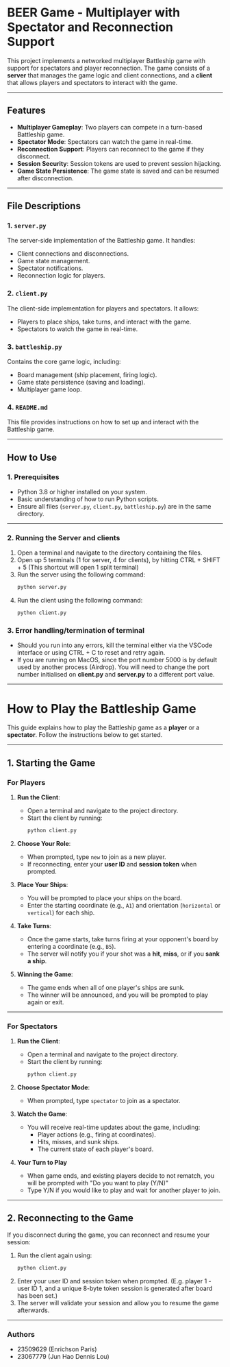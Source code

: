 # BEER Game - Multiplayer with Spectator and Reconnection Support

This project implements a networked multiplayer Battleship game with support for spectators and player reconnection. The game consists of a **server** that manages the game logic and client connections, and a **client** that allows players and spectators to interact with the game.

---

## **Features**
- **Multiplayer Gameplay**: Two players can compete in a turn-based Battleship game.
- **Spectator Mode**: Spectators can watch the game in real-time.
- **Reconnection Support**: Players can reconnect to the game if they disconnect.
- **Session Security**: Session tokens are used to prevent session hijacking.
- **Game State Persistence**: The game state is saved and can be resumed after disconnection.

---

## **File Descriptions**

### **1. `server.py`**
The server-side implementation of the Battleship game. It handles:
- Client connections and disconnections.
- Game state management.
- Spectator notifications.
- Reconnection logic for players.

### **2. `client.py`**
The client-side implementation for players and spectators. It allows:
- Players to place ships, take turns, and interact with the game.
- Spectators to watch the game in real-time.

### **3. `battleship.py`**
Contains the core game logic, including:
- Board management (ship placement, firing logic).
- Game state persistence (saving and loading).
- Multiplayer game loop.

### **4. `README.md`**
This file provides instructions on how to set up and interact with the Battleship game.

---

## **How to Use**

### **1. Prerequisites**
- Python 3.8 or higher installed on your system.
- Basic understanding of how to run Python scripts.
- Ensure all files (`server.py`, `client.py`, `battleship.py`) are in the same directory.

---

### **2. Running the Server and clients**

1. Open a terminal and navigate to the directory containing the files.
2. Open up 5 terminals (1 for server, 4 for clients), by hitting CTRL + SHIFT + 5 (This shortcut will open 1 split terminal)
3. Run the server using the following command:
   ```bash
   python server.py
   ```
4. Run the client using the following command:
   ```bash 
   python client.py
   ```

### **3. Error handling/termination of terminal**
- Should you run into any errors, kill the terminal either via the VSCode interface or using CTRL + C to reset and retry again.
- If you are running on MacOS, since the port number 5000 is by default used by another process (Airdrop). You will need to change the port number initialised on **client.py** and **server.py** to a different port value.

---

# How to Play the Battleship Game

This guide explains how to play the Battleship game as a **player** or a **spectator**. Follow the instructions below to get started.

---

## **1. Starting the Game**

### **For Players**
1. **Run the Client**:
   - Open a terminal and navigate to the project directory.
   - Start the client by running:
     ```bash
     python client.py
     ```
2. **Choose Your Role**:
   - When prompted, type `new` to join as a new player.
   - If reconnecting, enter your **user ID** and **session token** when prompted.

3. **Place Your Ships**:
   - You will be prompted to place your ships on the board.
   - Enter the starting coordinate (e.g., `A1`) and orientation (`horizontal` or `vertical`) for each ship.

4. **Take Turns**:
   - Once the game starts, take turns firing at your opponent's board by entering a coordinate (e.g., `B5`).
   - The server will notify you if your shot was a **hit**, **miss**, or if you **sank a ship**.

5. **Winning the Game**:
   - The game ends when all of one player's ships are sunk.
   - The winner will be announced, and you will be prompted to play again or exit.

---

### **For Spectators**
1. **Run the Client**:
   - Open a terminal and navigate to the project directory.
   - Start the client by running:
     ```bash
     python client.py
     ```
2. **Choose Spectator Mode**:
   - When prompted, type `spectator` to join as a spectator.

3. **Watch the Game**:
   - You will receive real-time updates about the game, including:
     - Player actions (e.g., firing at coordinates).
     - Hits, misses, and sunk ships.
     - The current state of each player's board.
4. **Your Turn to Play**
   - When game ends, and existing players decide to not rematch, you will be prompted with "Do you want to play (Y/N)"
   - Type Y/N if you would like to play and wait for another player to join.

---

## **2. Reconnecting to the Game**

If you disconnect during the game, you can reconnect and resume your session:
1. Run the client again using:
   ```bash
   python client.py
   ```
2. Enter your user ID and session token when prompted. (E.g. player 1 - user ID 1, and a unique 8-byte token session is generated after board has been set.)
3. The server will validate your session and allow you to resume the game afterwards.

---

### Authors
- 23509629 (Enrichson Paris)
- 23067779 (Jun Hao Dennis Lou)
